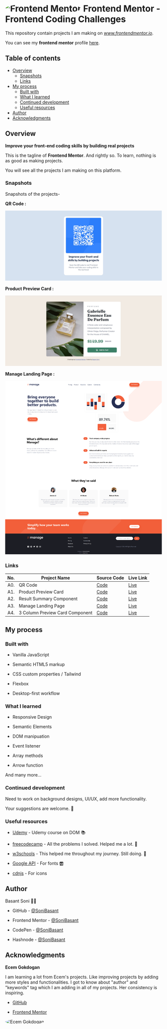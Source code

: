 # <img src="https://user-images.githubusercontent.com/13468728/222973742-9133bdb5-61f0-4f53-8b08-bb3c349e2056.png" title="Frontend Mentor" alt="Frontend Mentor" width="50" height="50" style="border-radius:50%"/> Frontend Mentor - Frontend Coding Challenges

This repository contain projects I am making on *www.frontendmentor.io*.

You can see my **frontend mentor** profile [here](https://www.frontendmentor.io/profile/SoniBasant).

## Table of contents

- [Overview](#overview)
  - [Snapshots](#snapshots)
  - [Links](#links)
- [My process](#my-process)
  - [Built with](#built-with)
  - [What I learned](#what-i-learned)
  - [Continued development](#continued-development)
  - [Useful resources](#useful-resources)
- [Author](#author)
- [Acknowledgments](#acknowledgments)

## Overview

**Improve your front-end coding skills by building real projects**

This is the tagline of **Frontend Mentor**. And rightly so. To learn, nothing is as good as making projects.

You will see all the projects I am making on this platform.

### Snapshots

Snapshots of the projects-

**QR Code :**

![QR Code](A0.%20QR-code/images/CodeSS.jpg)

**Product Preview Card :**

![Product Preview Card](A1.%20Product%20Preview%20Card/images/CodeSS.jpg)

**Manage Landing Page :**

![Manage Landing Page](A3-Manage-Landing-Page/images/Manage-LP-snap-4.png)

### Links

| No. | Project Name                    | Source Code                                                                                                      | Live Link                                                                                                              |
| --: | ------------------------------- | ---------------------------------------------------------------------------------------------------------------- | ---------------------------------------------------------------------------------------------------------------------- |
| A0. | QR Code                         | [Code](https://github.com/SoniBasant/Frontend-Mentor-Projects/tree/main/A0.%20QR-code)                           | [Live](https://sonibasant.github.io/Frontend-Mentor-Projects/A0.%20QR-code/qrCode.html)                                |
| A1. | Product Preview Card            | [Code](https://github.com/SoniBasant/Frontend-Mentor-Projects/tree/main/A1.%20Product%20Preview%20Card)          | [Live](https://sonibasant.github.io/Frontend-Mentor-Projects/A1.%20Product%20Preview%20Card/productPreCard.html)       |
| A2. | Result Summary Component        | [Code](https://github.com/SoniBasant/Frontend-Mentor-Projects/tree/main/A2-Result-Summary-Component)        | [Live](https://sonibasant.github.io/Frontend-Mentor-Projects/A2-Result-Summary-Component/resultSummary.html)      |
| A3. | Manage Landing Page             | [Code](https://github.com/SoniBasant/Frontend-Mentor-Projects/tree/main/A3-Manage-Landing-Page)             | [Live](https://sonibasant.github.io/Frontend-Mentor-Projects/A3-Manage-Landing-Page/index.html)                   |
| A4. | 3 Column Preview Card Component | [Code](https://github.com/SoniBasant/Frontend-Mentor-Projects/tree/main/A4-3-Column-preview-card-component) | [Live](https://sonibasant.github.io/Frontend-Mentor-Projects/A4-3-Column-preview-card-component/col-preview.html) |

## My process

### Built with

- Vanilla JavaScript

- Semantic HTML5 markup
- CSS custom properties / Tailwind
- Flexbox
- Desktop-first workflow

### What I learned

- Responsive Design

- Semantic Elements
- DOM manipuation
- Event listener
- Array methods
- Arrow function

And many more...

### Continued development

Need to work on background designs, UI/UX, add more functionality.

Your suggestions are welcome. 🙌

### Useful resources

- [Udemy](https://www.udemy.com/course/50-projects-50-days/) - Udemy course on DOM 📚

- [freecodecamp](https://www.freecodecamp.org/) - All the problems I solved. Helped me a lot. 🙌
- [w3schools](https://www.w3schools.com) - This helped me throughout my journey. Still doing. 🙂
- [Google API](https://fonts.googleapis.com/css?family=Open+Sans) - For fonts 🆎
- [cdnjs](https://cdnjs.cloudflare.com/ajax/libs/font-awesome/6.2.0/css/all.min.css) - For icons

## Author

Basant Soni 👨‍💻

- GitHub - [@SoniBasant](https://github.com/SoniBasant)

- Frontend Mentor - [@SoniBasant](https://www.frontendmentor.io/profile/SoniBasant)
- CodePen - [@SoniBasant](https://codepen.io/sonibasant)
- Hashnode - [@SoniBasant](https://sonibasant.hashnode.dev/)

## Acknowledgments

**Ecem Gokdogan**

I am learning a lot from Ecem's projects. Like improving projects by adding more styles and functionalities. I got to know about "author" and "keywords" tag which I am adding in all of my projects. Her consistency is inspiring.

- [GitHub](https://github.com/ecemgo)

- [Frontend Mentor](https://www.frontendmentor.io/profile/ecemgo)

<img src="https://avatars.githubusercontent.com/u/13468728?v=4" title="Ecem Gokdogan" alt="Ecem Gokdogan" width="300" height="300" style="border-radius:50%"/>
